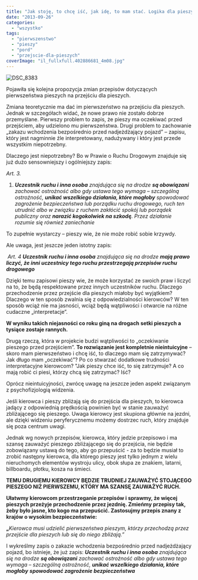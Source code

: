 ```yaml
---
title: "Jak stoję, to chcę iść, jak idę, to mam stać. Logika dla pieszych w polskim prawie."
date: "2013-09-26"
categories: 
  - "wszystko"
tags: 
  - "pierwszenstwo"
  - "pieszy"
  - "pord"
  - "przejscie-dla-pieszych"
coverImage: "il_fullxfull.402886681_4m08.jpg"
---
```


![DSC_8383](https://encrypted-tbn0.gstatic.com/images?q=tbn:ANd9GcQuaVd3AItljBgwOEH_ef56LMvVtK-lpEa6PgrMKnZ-BOYBZrV_)

Pojawiła się kolejna propozycja zmian przepisów dotyczących pierwszeństwa pieszych na przejściu dla pieszych.

Zmiana teoretycznie ma dać im pierwszeństwo na przejściu dla pieszych. Jednak w szczegółach widać, że nowe prawo nie zostało dobrze przemyślane. Pierwszy problem to zapis, że pieszy ma oczekiwać przed przejściem, aby udzielono mu pierwszeństwa. Drugi problem to zachowanie „zakazu wchodzenia bezpośrednio przed nadjeżdżający pojazd” – zapisu, który jest nagminnie źle interpretowany, nadużywany i który jest przede wszystkim niepotrzebny.

Dlaczego jest niepotrzebny? Bo w Prawie o Ruchu Drogowym znajduje się już dużo sensowniejszy i ogólniejszy zapis:

_Art. 3._

1. **_Uczestnik ruchu i inna osoba_** _znajdująca się na drodze **są obowiązani** zachować ostrożność albo gdy ustawa tego wymaga – szczególną ostrożność, **unikać wszelkiego działania, które mogłoby** spowodować zagrożenie bezpieczeństwa lub porządku ruchu drogowego, ruch ten utrudnić albo w związku z ruchem zakłócić spokój lub porządek publiczny oraz **narazić kogokolwiek na szkodę**. Przez działanie rozumie się również zaniechanie_

To zupełnie wystarczy – pieszy wie, że nie może robić sobie krzywdy.

Ale uwaga, jest jeszcze jeden istotny zapis:

 _Art. 4_ **_Uczestnik ruchu i inna osoba_** _znajdująca się na drodze **mają prawo liczyć, że inni uczestnicy tego ruchu przestrzegają przepisów ruchu drogowego**_

Dzięki temu zapisowi pieszy wie, że może korzystać ze swoich praw i liczyć na to, że będą respektowane przez innych uczestników ruchu. Dlaczego przechodzenie przez przejście dla pieszych miałoby być wyjątkiem? Dlaczego w ten sposób zwalnia się z odpowiedzialności kierowców? W ten sposób wciąż nie ma jasności, wciąż będą wątpliwości i otwarcie na różne cudaczne „interpretacje”.

**W wyniku takich niejasności co roku giną na drogach setki pieszych a tysiące zostaje rannych.**

Drugą rzeczą, która w projekcie budzi wątpliwości to „oczekiwanie pieszego przed przejściem”. **To rozwiązanie jest kompletnie nieintuicyjne** – skoro mam pierwszeństwo i chcę iść, to dlaczego mam się zatrzymywać? Jak długo mam „oczekiwać”? Po co stwarzać dodatkowe trudności interpretacyjne kierowcom? "Jak pieszy chce iść, to się zatrzymuje? A co mają robić ci piesi, którzy chcą się zatrzymać? Iść?

Oprócz nieintuicyjności, zwrócę uwagę na jeszcze jeden aspekt związanym z psychofizjologią widzenia.

Jeśli kierowca i pieszy zbliżają się do przejścia dla pieszych, to kierowca jadący z odpowiednią prędkością powinien być w stanie zauważyć zbliżającego się pieszego. Uwaga kierowcy jest skupiona głównie na jezdni, ale dzięki widzeniu peryferycznemu możemy dostrzec ruch, który znajduje się poza centrum uwagi.

Jednak wg nowych przepisów, kierowca, który jedzie przepisowo i ma szansę zauważyć pieszego zbliżającego się do przejścia, nie będzie zobowiązany ustawą do tego, aby go przepuścić - za to będzie musiał to zrobić następny kierowca, dla którego pieszy jest tylko jednym z wielu nieruchomych elementów wystroju ulicy, obok słupa ze znakiem, latarni, billboardu, płotku, kosza na śmieci.

**TEMU DRUGIEMU KIEROWCY BĘDZIE TRUDNIEJ ZAUWAŻYĆ STOJĄCEGO PIESZEGO NIŻ PIERWSZEMU, KTÓRY MA SZANSĘ ZAUWAŻYĆ RUCH.**

**Ułatwmy kierowcom przestrzeganie przepisów i sprawmy, że więcej pieszych przeżyje przechodzenie przez jezdnię. Zmieńmy przepisy tak, żeby było jasne, kto kogo ma przepuścić. Zastosujmy przepis znany z krajów o wysokim bezpieczeństwie:**

**„**_Kierowca musi udzielić pierwszeństwa pieszym, którzy przechodzą przez przejście dla pieszych lub się do niego zbliżają.”_

I wykreślmy zapis o zakazie wchodzenia bezpośrednio przed nadjeżdżający pojazd, bo istnieje, że już zapis: _**Uczestnik ruchu i inna osoba** znajdująca się na drodze **są obowiązani** zachować ostrożność albo gdy ustawa tego wymaga – szczególną ostrożność, **unikać wszelkiego działania, które mogłoby** **spowodować zagrożenie bezpieczeństwa**_
